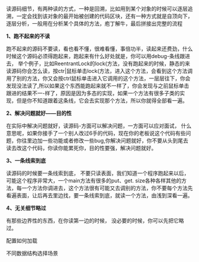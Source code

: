 读源码细节，有两种读的方式，一种是回溯，比如用到某个对象的时候可以逐层追溯，一定会找到该对象的最开始被创建的代码区块，还有一种方式就是自顶向下，逐层分析，一般用在分析某个具体的方法，庖丁解牛，最后拼接出完整的流程

**1、跑不起来的不读**

跑不起来的源码不要读，看也看不懂，很难看懂，事倍功半，读起来还费劲，什么时候这个源码必须得跑起来，跑起来有什么好处就是，你可以用debug-条线跟进去， 举个例子，比如ReentrantLock的lock(方法，没有跑起来的时候，静态的来读源码你会怎么读，按ctr|鼠标单击lock(方法，进入这个方法，会看到这个方法调用了别的方法，你又会按ctrl鼠标单击进入它调用的这个方法，一层层往下，你会发现没法读了,所以如果这个东西能跑起来就不一样了，你会发现与之前鼠标单击跟进的结果不一-样了，原因是因为多态的实现，如果一个方法有很多子类的实现，但是你不知道跟着这条线，它会去实现那个方法，所以你就得全部看一遍。

**2、解决问题就好——目的性**

在实际中解决问题就好，读源码-方面可以解决问题，一方面可以应对面试， 什么意思呢，如果你接手了一个别人改过6手的代码，现在你的老板说这个代码有些问题，你往里边加一些功能或者修改一些bug,你解决问题就好，你不要从头到尾去读去改这个代码，你读你能累死你，目的性要强，解决问题就好。

**3、一条线索到底**

读源码的时候要一条线索到底， 不要只读表面，我们知道一个程序跑起来以后， 可能这个程序非常大，一个main方法有很多的put、get. size各种各样其他的方法，每一个方法你调进去，这个方法很有可能又去调别的方法，你不要每个方法先看遍表面，让后再去里边找，要一条线索到底，就读一个方法，由浅到深看一遍。

**4、无关细节略过**

有那些边界性的东西，在你读第一边的时候， 没必要的时候，你可以先把它略过。







配置如何加载

不同数据结构选择场景






